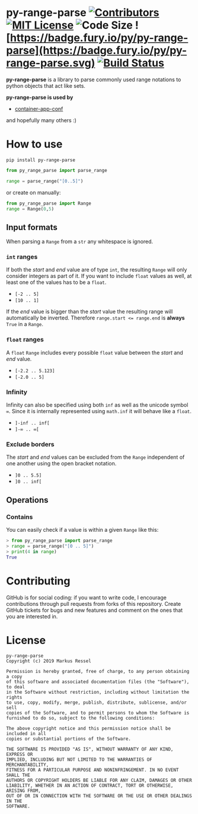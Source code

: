 # py-range-parse [![Contributors](https://img.shields.io/github/contributors/markusressel/py-range-parse.svg)](https://github.com/markusressel/py-range-parse/graphs/contributors) [![MIT License](https://img.shields.io/github/license/markusressel/py-range-parse.svg)](/LICENSE) ![Code Size](https://img.shields.io/github/languages/code-size/markusressel/py-range-parse.svg) ![https://badge.fury.io/py/py-range-parse](https://badge.fury.io/py/py-range-parse.svg) [![Build Status](https://travis-ci.org/markusressel/py-range-parse.svg?branch=master)](https://travis-ci.org/markusressel/py-range-parse)

**py-range-parse** is a library to parse commonly used range 
notations to python objects that act like sets.

**py-range-parse is used by**
* [container-app-conf](https://github.com/markusressel/container-app-conf)

and hopefully many others :)

# How to use

```shell
pip install py-range-parse
```

```python
from py_range_parse import parse_range

range = parse_range("[0..5]")
```

or create on manually:

```python
from py_range_parse import Range
range = Range(0,5)
```

## Input formats

When parsing a `Range` from a `str` any whitespace is ignored.

### `int` ranges

If both the _start_ and _end_ value are of type `int`, the resulting `Range` will only consider integers as part of it. If you want to include `float` values as well, at least one of the values has to be a `float`.

* `[-2 .. 5]`
* `[10 .. 1]`

If the _end_ value is bigger than the _start_ value the resulting range will automatically be inverted. Therefore `range.start <= range.end` is **always** `True` in a `Range`.


### `float` ranges

A `float` `Range` includes every possible `float` value between the _start_ and _end_ value.

* `[-2.2 .. 5.123]`
* `[-2.0 .. 5]`

### Infinity

Infinity can also be specified using both `inf` as well as the unicode symbol `∞`. Since it is internally represented using `math.inf` it will behave like a `float`.

* `]-inf .. inf[`
* `]-∞ .. ∞[`

### Exclude borders

The _start_ and _end_ values can be excluded from the `Range` independent of one another using the open bracket notation.

* `]0 .. 5.5]`
* `]0 .. inf[`

## Operations

### Contains

You can easily check if a value is within a given `Range` like this:

```python
> from py_range_parse import parse_range
> range = parse_range("[0 .. 5]")
> print(4 in range)
True
```

# Contributing

GitHub is for social coding: if you want to write code, I encourage contributions through pull requests from forks
of this repository. Create GitHub tickets for bugs and new features and comment on the ones that you are interested in.


# License
```text
py-range-parse
Copyright (c) 2019 Markus Ressel

Permission is hereby granted, free of charge, to any person obtaining a copy
of this software and associated documentation files (the "Software"), to deal
in the Software without restriction, including without limitation the rights
to use, copy, modify, merge, publish, distribute, sublicense, and/or sell
copies of the Software, and to permit persons to whom the Software is
furnished to do so, subject to the following conditions:

The above copyright notice and this permission notice shall be included in all
copies or substantial portions of the Software.

THE SOFTWARE IS PROVIDED "AS IS", WITHOUT WARRANTY OF ANY KIND, EXPRESS OR
IMPLIED, INCLUDING BUT NOT LIMITED TO THE WARRANTIES OF MERCHANTABILITY,
FITNESS FOR A PARTICULAR PURPOSE AND NONINFRINGEMENT. IN NO EVENT SHALL THE
AUTHORS OR COPYRIGHT HOLDERS BE LIABLE FOR ANY CLAIM, DAMAGES OR OTHER
LIABILITY, WHETHER IN AN ACTION OF CONTRACT, TORT OR OTHERWISE, ARISING FROM,
OUT OF OR IN CONNECTION WITH THE SOFTWARE OR THE USE OR OTHER DEALINGS IN THE
SOFTWARE.
```
